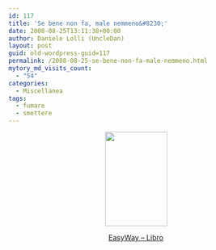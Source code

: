 ```yaml
---
id: 117
title: 'Se bene non fa, male nemmeno&#8230;'
date: 2008-08-25T13:11:38+00:00
author: Daniele Lolli (UncleDan)
layout: post
guid: old-wordpress-guid=117
permalink: /2008-08-25-se-bene-non-fa-male-nemmeno.html
mytory_md_visits_count:
  - "54"
categories:
  - Miscellanea
tags:
  - fumare
  - smettere
---
```

<p style="text-align: center;">
  <img src="https://copertine.hoepli.it/hoepli/big/978/8890/9788890123306.jpg" alt="" width="123" height="187" />
</p>

<p style="text-align: center;">
  <a title="-->" href="https://easywayitalia.it/i-nostri-libri/" target="_blank">EasyWay &#8211; Libro</a>
</p>